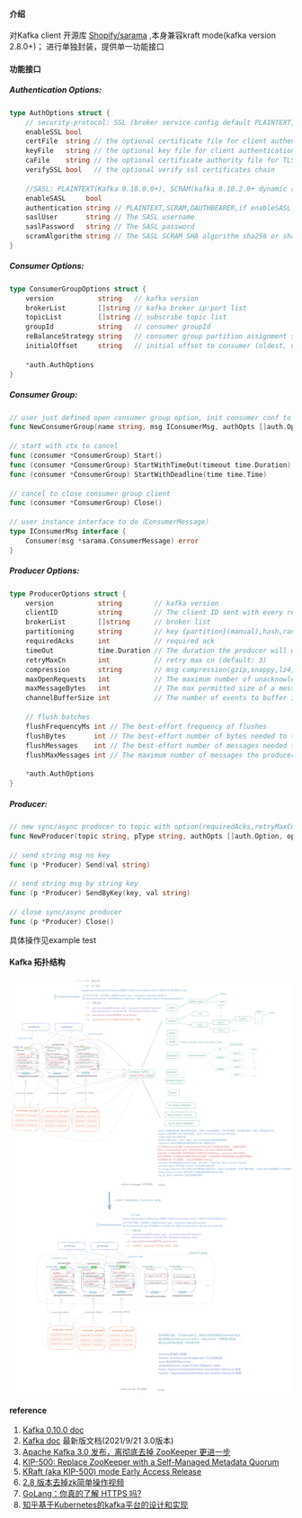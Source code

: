 #### 介绍

对Kafka client 开源库 [Shopify/sarama](https://github.com/Shopify/sarama) ,本身兼容kraft mode(kafka version 2.8.0+)； 进行单独封装，提供单一功能接口

#### 功能接口

##### Authentication Options:

```go
type AuthOptions struct {
	// security-protocol: SSL (broker service config default PLAINTEXT, need security.inter.broker.protocol=SSL)
	enableSSL bool
	certFile  string // the optional certificate file for client authentication
	keyFile   string // the optional key file for client authentication
	caFile    string // the optional certificate authority file for TLS client authentication
	verifySSL bool   // the optional verify ssl certificates chain

	//SASL: PLAINTEXT(Kafka 0.10.0.0+), SCRAM(kafka 0.10.2.0+ dynamic add user), OAUTHBEARER(Kafka2.0.0+,JWT)
	enableSASL     bool
	authentication string // PLAINTEXT,SCRAM,OAUTHBEARER,if enableSASL true,default SCRAM
	saslUser       string // The SASL username
	saslPassword   string // The SASL password
	scramAlgorithm string // The SASL SCRAM SHA algorithm sha256 or sha512 as mechanism
}
```

##### Consumer Options:

```go
type ConsumerGroupOptions struct {
	version           string   // kafka version
	brokerList        []string // kafka broker ip:port list
	topicList         []string // subscribe topic list
	groupId           string   // consumer groupId
	reBalanceStrategy string   // consumer group partition assignment strategy (range, roundrobin, sticky)
	initialOffset     string   // initial offset to consumer (oldest, newest)

	*auth.AuthOptions
}
```

##### Consumer Group:

```go
// user just defined open consumer group option, init consumer conf to new ConsumerGroup
func NewConsumerGroup(name string, msg IConsumerMsg, authOpts []auth.Option, options ...Option) (consumer *ConsumerGroup, err error) {

// start with ctx to cancel
func (consumer *ConsumerGroup) Start() 
func (consumer *ConsumerGroup) StartWithTimeOut(timeout time.Duration) 
func (consumer *ConsumerGroup) StartWithDeadline(time time.Time)

// cancel to close consumer group client 
func (consumer *ConsumerGroup) Close()

// user instance interface to do（ConsumerMessage）  
type IConsumerMsg interface {
	Consumer(msg *sarama.ConsumerMessage) error
}
```

##### Producer Options:

```go
type ProducerOptions struct {
	version           string        // kafka version
	clientID          string        // The client ID sent with every request to the brokers.
	brokerList        []string      // broker list
	partitioning      string        // key {partition}(manual),hash,random
	requiredAcks      int           // required ack
	timeOut           time.Duration // The duration the producer will wait to receive -required-acks
	retryMaxCn        int           // retry max cn (default: 3)
	compression       string        // msg compression(gzip,snappy,lz4,zstd)
	maxOpenRequests   int           // The maximum number of unacknowledged requests the client will send on a single connection before blocking (default: 5)
	maxMessageBytes   int           // The max permitted size of a message (default: 1000000)
	channelBufferSize int           // The number of events to buffer in internal and external channels.

	// flush batches
	flushFrequencyMs int // The best-effort frequency of flushes
	flushBytes       int // The best-effort number of bytes needed to trigger a flush.
	flushMessages    int // The best-effort number of messages needed to trigger a flush.
	flushMaxMessages int // The maximum number of messages the producer will send in a single request.

	*auth.AuthOptions
}
```

##### Producer:

```go
// new sync/async producer to topic with option(requiredAcks,retryMaxCn,partitioning,compressions,TLS ...etc)
func NewProducer(topic string, pType string, authOpts []auth.Option, options ...Option) (p *Producer)

// send string msg no key 
func (p *Producer) Send(val string) 

// send string msg by string key
func (p *Producer) SendByKey(key, val string)

// close sync/async producer
func (p *Producer) Close()
```

具体操作见example test

#### Kafka 拓扑结构

![kafka-zk](https://raw.githubusercontent.com/weedge/lib/main/client/mq/kafka/kafka-zk.png)



#### reference

1. [Kafka 0.10.0 doc](https://kafka.apache.org/0100/documentation.html)
2. [Kafka doc](https://kafka.apache.org/documentation.html) 最新版文档(2021/9/21 3.0版本)
3. [Apache Kafka 3.0 发布，离彻底去掉 ZooKeeper 更进一步](https://www.infoq.cn/article/RTTzLOMBPOx2TsL7dM9T)
4. [KIP-500: Replace ZooKeeper with a Self-Managed Metadata Quorum](https://cwiki.apache.org/confluence/display/KAFKA/KIP-500%3A+Replace+ZooKeeper+with+a+Self-Managed+Metadata+Quorum)
5. [KRaft (aka KIP-500) mode Early Access Release](https://github.com/apache/kafka/blob/6d1d68617ecd023b787f54aafc24a4232663428d/config/kraft/README.md)
6. [2.8 版本去掉zk简单操作视频](https://asciinema.org/a/403794/embed)
7. [GoLang：你真的了解 HTTPS 吗?](https://mp.weixin.qq.com/s/ibwNtDc2zd2tdhMN7iROJw)
8. [知乎基于Kubernetes的kafka平台的设计和实现](https://zhuanlan.zhihu.com/p/36366473)

